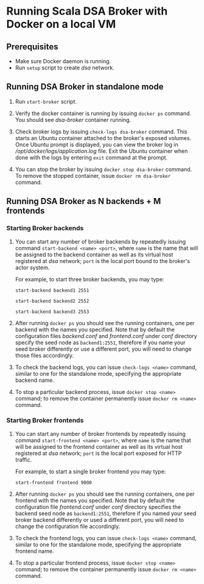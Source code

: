 # Running Scala DSA Broker with Docker on a local VM

## Prerequisites

* Make sure Docker daemon is running.
* Run `setup` script to create _dsa_ network.

## Running DSA Broker in standalone mode

1. Run `start-broker` script.

2. Verify the docker container is running by issuing `docker ps` command. 
   You should see _dsa-broker_ container running.
   
3. Check broker logs by issuing `check-logs dsa-broker` command. This
   starts an Ubuntu container attached to the broker's exposed volumes. Once
   Ubuntu prompt is displayed, you can view the broker log in
   _/opt/docker/logs/application.log_ file. Exit the Ubuntu container when
   done with the logs by entering `exit` command at the prompt.
   
4. You can stop the broker by issuing `docker stop dsa-broker` command. To
   remove the stopped container, issue `docker rm dsa-broker` command.
   
## Running DSA Broker as N backends + M frontends

### Starting Broker backends

1. You can start any number of broker backends by repeatedly issuing command 
   `start-backend <name> <port>`, where `name` is the name that will be assigned to the 
   backend container as well as its virtual host registered at _dsa_ network; `port`
   is the local port bound to the broker's actor system.
   
   For example, to start three broker backends, you may type:
   
   `start-backend backend1 2551` 
   
   `start-backend backend2 2552`
   
   `start-backend backend3 2553`
   
2. After running `docker ps` you should see the running containers, one per backend
   with the names you specified. Note that by default the configuration files 
   _backend.conf_ and _frontend.conf_ under _conf_ directory specify the seed node as
   `backend1:2551`, therefore if you name your seed broker differently or use a
   different port, you will need to change those files accordingly.
   
3. To check the backend logs, you can issue `check-logs <name>` command, similar to one
   for the standalone mode, specifying the appropriate backend name.
   
4. To stop a particular backend process, issue `docker stop <name>` command; to remove 
   the container permanently issue `docker rm <name>` command.
   
### Starting Broker frontends

1. You can start any number of broker frontends by repeatedly issuing command 
   `start-frontend <name> <port>`, where `name` is the name that will be assigned to the 
   frontend container as well as its virtual host registered at _dsa_ network; `port`
   is the local port exposed for HTTP traffic.
   
   For example, to start a single broker frontend you may type:
   
   `start-frontend frontend 9000` 
   
2. After running `docker ps` you should see the running containers, one per frontend
   with the names you specified. Note that by default the configuration file 
   _frontend.conf_ under _conf_ directory specifies the backend seed node as
   `backend1:2551`, therefore if you named your seed broker backend differently or used a
   different port, you will need to change the configuration file accordingly.
   
3. To check the frontend logs, you can issue `check-logs <name>` command, similar to one
   for the standalone mode, specifying the appropriate frontend name.
   
4. To stop a particular frontend process, issue `docker stop <name>` command; to remove 
   the container permanently issue `docker rm <name>` command.
